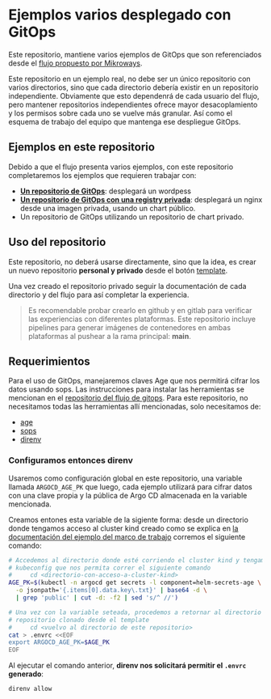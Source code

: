 # Ejemplos varios desplegado con GitOps

Este repositorio, mantiene varios ejemplos de GitOps que son referenciados desde
el [flujo propuesto por Mikroways](https://github.com/Mikroways/argo-gitops-demo-example/).

Este repositorio en un ejemplo real, no debe ser un único repositorio con varios
directorios, sino que cada directorio debería existir en un repositorio
independiente. Obviamente que esto dependenrá de cada usuario del flujo, pero
mantener repositorios independientes ofrece mayor desacoplamiento y los permisos
sobre cada uno se vuelve más granular. Así como el esquema de trabajo del equipo
que mantenga ese despliegue GitOps.

## Ejemplos en este repositorio

Debido a que el flujo presenta varios ejemplos, con este repositorio
completaremos los ejemplos que requieren trabajar con:

* [**Un repositorio de GitOps**](gitops-wordpress/): desplegará un wordpess
* [**Un repositorio de GitOps con una registry privada**](gitops-custom-nginx/):
  desplegará un nginx desde una imagen privada, usando un chart público.
* Un repositorio de GitOps utilizando un repositorio de chart privado.

## Uso del repositorio

Este repositorio, no deberá usarse directamente, sino que la idea, es crear un
nuevo repositorio **personal y privado** desde el botón [template](https://github.com/Mikroways/argo-gitops-private-template/generate).

Una vez creado el repositorio privado seguir la documentación de cada
directorio y del flujo para así completar la experiencia.

> Es recomendable probar crearlo en github y en gitlab para verificar las
> experiencias con diferentes plataformas. Este repositorio incluye pipelines
> para generar imágenes de contenedores en ambas plataformas al pushear a la
> rama principal: **main**.

## Requerimientos

Para el uso de GitOps, manejaremos claves Age que nos permitirá cifrar los datos
usando sops. Las instrucciones para instalar las herramientas se mencionan en el
[repositorio del flujo de gitops](https://github.com/Mikroways/argo-gitops-demo-example/tree/main/kind#requerimientos).
Para este repositorio, no necesitamos todas las herramientas allí mencionadas,
solo necesitamos de:

* [age](https://age-encryption.org/)
* [sops](https://github.com/mozilla/sops)
* [direnv](https://direnv.net/)

### Configuramos entonces direnv

Usaremos como configuración global en este repositorio, una variable llamada
`ARGOCD_AGE_PK` que luego, cada ejemplo utilizará para cifrar datos con una
clave propia y la pública de Argo CD almacenada en la variable mencionada.

Creamos entones esta variable de la sigiente forma: desde un directorio donde
tengamos acceso al cluster kind creado como se explica en [la documentación del
ejemplo del marco de
trabajo](https://github.com/Mikroways/argo-gitops-demo-example/tree/main/kind#obtener-la-clave-age-p%C3%BAblica-de-argo-cd)
corremos el siguiente comando:

```bash
# Accedemos al directorio donde esté corriendo el cluster kind y tengamos un
# kubeconfig que nos permita correr el siguiente comando
#     cd <directorio-con-acceso-a-cluster-kind>
AGE_PK=$(kubectl -n argocd get secrets -l component=helm-secrets-age \
  -o jsonpath='{.items[0].data.key\.txt}' | base64 -d \
  | grep 'public' | cut -d: -f2 | sed 's/^ //')

# Una vez con la variable seteada, procedemos a retornar al directorio con el
# repositorio clonado desde el template
#     cd <vuelvo al directorio de este repositorio>
cat > .envrc <<EOF
export ARGOCD_AGE_PK=$AGE_PK
EOF
```

Al ejecutar el comando anterior, **direnv nos solicitará permitir el `.envrc`
generado**:

```bash
direnv allow
```

